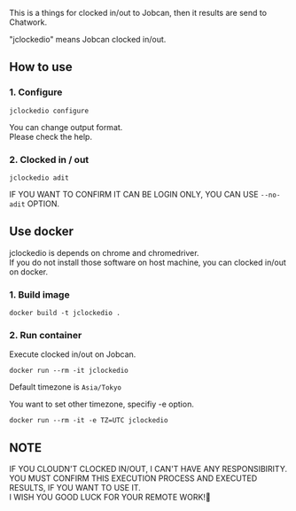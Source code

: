 This is a things for clocked in/out to Jobcan, then it results are send to Chatwork.

"jclockedio" means Jobcan clocked in/out.

## How to use
### 1. Configure
```
jclockedio configure
```
You can change output format.  
Please check the help.


### 2. Clocked in / out
```
jclockedio adit
```
IF YOU WANT TO CONFIRM IT CAN BE LOGIN ONLY, YOU CAN USE `--no-adit` OPTION.


## Use docker
jclockedio is depends on chrome and chromedriver.  
If you do not install those software on host machine, you can clocked in/out on docker.

### 1. Build image
```
docker build -t jclockedio .
```

### 2. Run container
Execute clocked in/out on Jobcan.
```
docker run --rm -it jclockedio
```
Default timezone is `Asia/Tokyo`

You want to set other timezone, specifiy -e option.
```
docker run --rm -it -e TZ=UTC jclockedio
```


## NOTE
IF YOU CLOUDN'T CLOCKED IN/OUT, I CAN'T HAVE ANY RESPONSIBIRITY.  
YOU MUST CONFIRM THIS EXECUTION PROCESS AND EXECUTED RESULTS, IF YOU WANT TO USE IT.  
I WISH YOU GOOD LUCK FOR YOUR REMOTE WORK!🌸   

